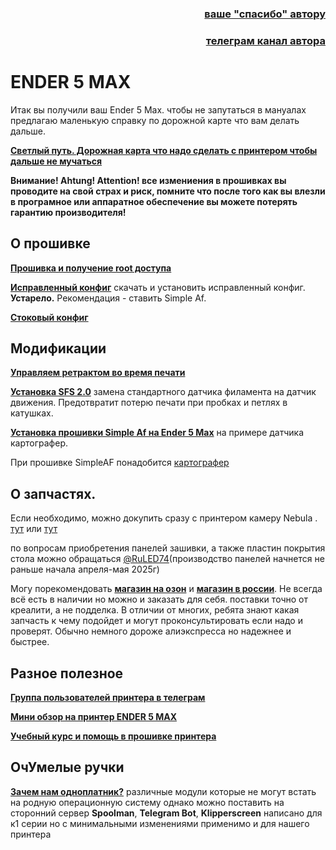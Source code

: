 <h3 align="right"><a href="https://www.tinkoff.ru/rm/yakovleva.irina203/51ZSr71845" target="_blank">ваше "спасибо" автору</a></h3>
<h3 align="right"><a href="https://t.me/tombraider2006" target="_blank">телеграм канал автора</a></h3>


<h1>ENDER 5 MAX</h1>

Итак вы получили ваш Ender 5 Max.  чтобы не запутаться в мануалах предлагаю маленькую справку по дорожной карте что вам делать дальше.

[**Светлый путь. Дорожная карта что надо сделать с принтером чтобы дальше не мучаться**](/lightway.md)


**Внимание! Ahtung! Attention! все измениения в прошивках вы проводите на свой страх и риск, помните что  после того как вы влезли в програмное или аппаратное обеспечение вы можете потерять гарантию производителя!**

## О прошивке
[**Прошивка и получение root доступа**](/firmware.md)

[**Исправленный конфиг**](/config_my/) скачать и установить исправленный конфиг. **Устарело.** Рекомендация - ставить Simple Af.

[**Стоковый конфиг**](/stock/)

## Модификации

[**Управляем ретрактом во время печати**](/mans/retract.md) 

[**Установка SFS 2.0**](/mans/sfs2.md) замена стандартного датчика филамента на датчик движения. Предотвратит потерю печати при пробках и петлях в катушках.

[**Установка прошивки Simple Af на Ender 5 Max**](/mans/simpleaf.md) на примере датчика картографер.  

При прошивке SimpleAF понадобится [картографер](https://aliexpress.ru/item/1005006733253744.html?sku_id=12000038123192420)

## О запчастях.

Если необходимо, можно докупить сразу с принтером камеру Nebula . [тут](https://aliexpress.ru/item/1005006159528565.html) или [тут](https://aliexpress.ru/item/1005006124602385.html)

по вопросам приобретения панелей зашивки, а также пластин покрытия стола можно обращаться [@RuLED74](https://t.me/RuLED74)(производство панелей начнется не раньше начала апреля-мая 2025г)

Могу порекомендовать [**магазин на озон**](https://www.ozon.ru/seller/krealiti-3d-427462/?miniapp=seller_427462) и [**магазин в россии**](https://creality-3d.ru/catalog/Ender-5-Max). Не всегда всё есть в наличии но можно и заказать для себя. поставки точно от креалити, а не подделка. В отличии от многих, ребята знают какая запчасть к чему подойдет и могут проконсультировать если надо и проверят. Обычно немного дороже алиэкспресса но надежнее и быстрее. 


## Разное полезное

[**Группа пользователей принтера в телеграм**](https://t.me/Ender_5_Max_Ru)

[**Мини обзор на принтер ENDER 5 MAX**](/review.md)

[**Учебный курс и помощь в прошивке принтера**](/kurs.md)

## ОчУмелые ручки

[**Зачем нам одноплатник?**](/random/pi.md) различные модули которые не могут встать на родную операционную систему однако можно поставить на сторонний сервер **Spoolman**, **Telegram Bot**, **Klipperscreen** написано для к1 серии но с минимальными изменениями применимо и для нашего принтера
